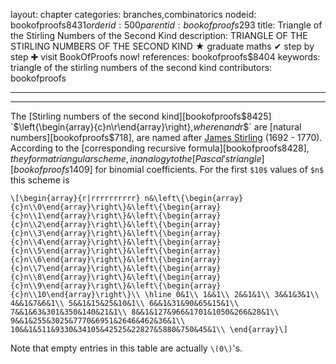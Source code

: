 layout: chapter
categories: branches,combinatorics
nodeid: bookofproofs$8431
orderid: 500
parentid: bookofproofs$293
title: Triangle of the Stirling Numbers of the Second Kind
description: TRIANGLE OF THE STIRLING NUMBERS OF THE SECOND KIND ★ graduate maths ✔ step by step ✚ visit BookOfProofs now!
references: bookofproofs$8404
keywords: triangle of the stirling numbers of the second kind
contributors: bookofproofs


---


---

The [Stirling numbers of the second kind][bookofproofs$8425] `$\left\{\begin{array}{c}n\\r\end{array}\right\},$` where `$n$` and `$r$` are [natural numbers][bookofproofs$718], are named after 
<a href="https://mathshistory.st-andrews.ac.uk/Biographies/Stirling/">James Stirling</a> (1692 - 1770). According to the [corresponding recursive formula][bookofproofs$8428], they form a triangular scheme, in analogy to the [Pascal's triangle][bookofproofs$1409] for binomial coefficients. For the first `$10$` values of `$n$` this scheme is

`\[\begin{array}{r|rrrrrrrrrr}
n&\left\{\begin{array}{c}n\\0\end{array}\right\}&\left\{\begin{array}{c}n\\1\end{array}\right\}&\left\{\begin{array}{c}n\\2\end{array}\right\}&\left\{\begin{array}{c}n\\3\end{array}\right\}&\left\{\begin{array}{c}n\\4\end{array}\right\}&\left\{\begin{array}{c}n\\5\end{array}\right\}&\left\{\begin{array}{c}n\\6\end{array}\right\}&\left\{\begin{array}{c}n\\7\end{array}\right\}&\left\{\begin{array}{c}n\\8\end{array}\right\}&\left\{\begin{array}{c}n\\9\end{array}\right\}&\left\{\begin{array}{c}n\\10\end{array}\right\}\\
\hline
0&1\\
1&&1\\
2&&1&1\\
3&&1&3&1\\
4&&1&7&6&1\\
5&&1&15&25&10&1\\
6&&1&31&90&65&15&1\\
7&&1&63&301&350&140&21&1\\
8&&1&127&966&1701&1050&266&28&1\\
9&&1&255&3025&7770&6951&2646&462&36&1\\
10&&1&511&9330&34105&42525&22827&5880&750&45&1\\
\end{array}\]`

Note that empty entries in this table are actually `\(0\)`'s.
